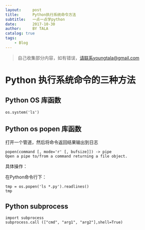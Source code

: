 ```yaml
---
layout:     post
title:      Python执行系统命令方法
subtitle:   一点一点学python
date:       2017-10-30
author:     BY TALA
catalog: true
tags:
    - Blog
---
```



> 自己收集部分内容，如有错误，请联系youngtala@gmail.com



# Python 执行系统命令的三种方法


## Python OS 库函数


	os.system('ls')


## Python os popen 库函数

打开一个管道，然后将命令返回结果输出到日志

	popen(command [, mode='r' [, bufsize]]) -> pipe
	Open a pipe to/from a command returning a file object.

具体操作：

在Python命令行下：

	tmp = os.popen('ls *.py').readlines()
	tmp

## Python subprocess

	import subprocess 
	subprocess.call (["cmd", "arg1", "arg2"],shell=True)
